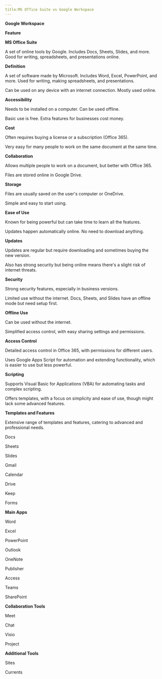 ```yaml
---
title:MS Office Suite vs Google Workspace
---
```


**Google Workspace**

**Feature**

**MS Office Suite**

A set of online tools by Google. Includes Docs, Sheets, Slides, and more. Good for writing, spreadsheets, and presentations online.

**Definition**

A set of software made by Microsoft. Includes Word, Excel, PowerPoint, and more. Used for writing, making spreadsheets, and presentations.

Can be used on any device with an internet connection. Mostly used online.

**Accessibility**

Needs to be installed on a computer. Can be used offline.

Basic use is free. Extra features for businesses cost money.

**Cost**

Often requires buying a license or a subscription (Office 365).

Very easy for many people to work on the same document at the same time.

**Collaboration**

Allows multiple people to work on a document, but better with Office 365.

Files are stored online in Google Drive.

**Storage**

Files are usually saved on the user's computer or OneDrive.

Simple and easy to start using.

**Ease of Use**

Known for being powerful but can take time to learn all the features.

Updates happen automatically online. No need to download anything.

**Updates**

Updates are regular but require downloading and sometimes buying the new version.

Also has strong security but being online means there's a slight risk of internet threats.

**Security**

Strong security features, especially in business versions.

Limited use without the internet. Docs, Sheets, and Slides have an offline mode but need setup first.

**Offline Use**

Can be used without the internet.

Simplified access control, with easy sharing settings and permissions.

**Access Control**

Detailed access control in Office 365, with permissions for different users.

Uses Google Apps Script for automation and extending functionality, which is easier to use but less powerful.

**Scripting**

Supports Visual Basic for Applications (VBA) for automating tasks and complex scripting.

Offers templates, with a focus on simplicity and ease of use, though might lack some advanced features.

**Templates and Features**

Extensive range of templates and features, catering to advanced and professional needs.

Docs

Sheets

Slides

Gmail

Calendar

Drive

Keep

Forms

**Main Apps**

Word

Excel

PowerPoint

Outlook

OneNote

Publisher

Access

Teams

SharePoint

**Collaboration Tools**

Meet

Chat

Visio

Project

**Additional Tools**

Sites

Currents
